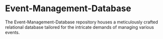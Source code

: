 # Event-Management-Database
The Event-Management-Database repository houses a meticulously crafted relational database tailored for the intricate demands of managing various events.
